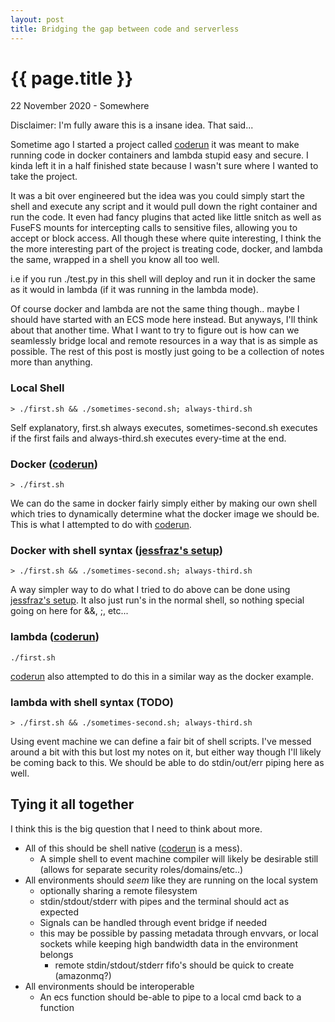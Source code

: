 ```yaml
---
layout: post
title: Bridging the gap between code and serverless
---
```


{{ page.title }}
================

<p class="meta">22 November 2020 - Somewhere</p>

Disclaimer: I'm fully aware this is a insane idea. That said...

Sometime ago I started a project called [coderun](https://github.com/RyanJarv/coderun) it was meant to make running code in docker containers and lambda stupid easy and secure. I kinda left it in a half finished state because I wasn't sure where I wanted to take the project.

It was a bit over engineered but the idea was you could simply start the shell and execute any script and it would pull down the right container and run the code. It even had fancy plugins that acted like little snitch as well as FuseFS mounts for intercepting calls to sensitive files, allowing you to accept or block access. All though these where quite interesting, I think the the more interesting part of the project is treating code, docker, and lambda the same, wrapped in a shell you know all too well.

i.e if you run ./test.py in this shell will deploy and run it in docker the same as it would in lambda (if it was running in the lambda mode).


Of course docker and lambda are not the same thing though.. maybe I should have started with an ECS mode here instead. But anyways, I'll think about that another time. What I want to try to figure out is how can we seamlessly bridge local and remote resources in a way that is as simple as possible. The rest of this post is mostly just going to be a collection of notes more than anything.


### Local Shell
```
> ./first.sh && ./sometimes-second.sh; always-third.sh
````

Self explanatory, first.sh always executes, sometimes-second.sh executes if the first fails and always-third.sh executes every-time at the end.

### Docker ([coderun](https://github.com/RyanJarv/coderun))
```
> ./first.sh
```

We can do the same in docker fairly simply either by making our own shell which tries to dynamically determine what the docker image we should be. This is what I attempted to do with [coderun](https://github.com/RyanJarv/coderun).


### Docker with shell syntax ([jessfraz's setup](https://github.com/jessfraz/dockerfiles))

```
> ./first.sh && ./sometimes-second.sh; always-third.sh
```

 A way simpler way to do what I tried to do above can be done using [jessfraz's setup](https://github.com/jessfraz/dockerfiles). It also just run's in the normal shell, so nothing special going on here for &&, ;, etc...


### lambda ([coderun](https://github.com/RyanJarv/coderun))

```
./first.sh
```

[coderun](https://github.com/RyanJarv/coderun) also attempted to do this in a similar way as the docker example.


### lambda with shell syntax (TODO)

```
> ./first.sh && ./sometimes-second.sh; always-third.sh
```

Using event machine we can define a fair bit of shell scripts. I've messed around a bit with this but lost my notes on it, but either way though I'll likely be coming back to this. We should be able to do stdin/out/err piping here as well.

## Tying it all together

I think this is the big question that I need to think about more.

* All of this should be shell native ([coderun](https://github.com/RyanJarv/coderun) is a mess).
  * A simple shell to event machine compiler will likely be desirable still (allows for separate security roles/domains/etc..)
* All environments should *seem* like they are running on the local system
  * optionally sharing a remote filesystem
  * stdin/stdout/stderr with pipes and the terminal should act as expected
  * Signals can be handled through event bridge if needed
  * this may be possible by passing metadata through envvars, or local sockets while keeping high bandwidth data in the environment belongs
    * remote stdin/stdout/stderr fifo's should be quick to create (amazonmq?)
* All environments should be interoperable
  * An ecs function should be-able to pipe to a local cmd back to a function



